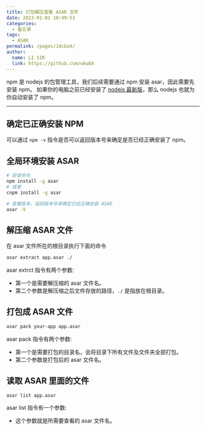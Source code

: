 ```yaml
---
title: 打包解压查看 ASAR 文件
date: 2023-01-02 10:49:53
categories: 
  - 备忘录
tags: 
  - ASAR
permalink: /pages/1dcba4/
author: 
  name: LI SIR
  link: https://github.com/wkwbk
---
```

npm 是 nodejs 的包管理工具，我们后续需要通过 npm 安装 asar，因此需要先安装 npm。
如果你的电脑之前已经安装了 [nodejs 最新版](https://nodejs.org)，那么 nodejs 也就为你自动安装了 npm。

<!-- more -->

---

## 确定已正确安装 NPM

可以通过 `npm -v` 指令是否可以返回版本号来确定是否已经正确安装了 npm。

## 全局环境安装 ASAR

```bash
# 安装命令
npm install -g asar
# 或者
cnpm install -g asar

# 查看版本，返回版本号来确定已经正确安装 ASAR
asar -V
```

## 解压缩 ASAR 文件

在 asar 文件所在的根目录执行下面的命令

```bash
asar extract app.asar ./
```

asar extrct 指令有两个参数:

- 第一个是需要解压缩的 asar 文件名。
- 第二个参数是解压缩之后文件存放的路径，`./` 是指放在根目录。

## 打包成 ASAR 文件

```bash
asar pack your-app app.asar
```

asar pack 指令有两个参数:

- 第一个是需要打包的目录名，会将目录下所有文件及文件夹全部打包。
- 第二个参数是打包后的 asar 文件名。

## 读取 ASAR 里面的文件

```bash
asar list app.asar
```

asar list 指令有一个参数:

- 这个参数就是所需要查看的 asar 文件名。

